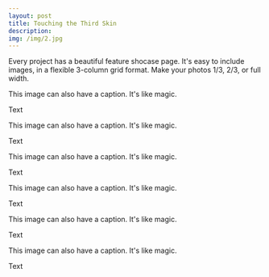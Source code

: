 ```yaml
---
layout: post
title: Touching the Third Skin
description: 
img: /img/2.jpg
---
```


Every project has a beautiful feature shocase page. It's easy to include images, in a flexible 3-column grid format. Make your photos 1/3, 2/3, or full width.


<div class="img_row">
	<img class="col three" src="{{ site.baseurl }}/img/1.jpg" alt="" title="example image"/>
</div>
<div class="col three caption">
	This image can also have a caption. It's like magic. 
</div>

Text

<div class="img_row">
	<img class="col three" src="{{ site.baseurl }}/img/2-2.jpg" alt="" title="example image"/>
</div>
<div class="col three caption">
	This image can also have a caption. It's like magic. 
</div>

Text

<div class="img_row">
	<img class="col three" src="{{ site.baseurl }}/img/3.jpg" alt="" title="example image"/>
</div>
<div class="col three caption">
	This image can also have a caption. It's like magic. 
</div>

Text

<div class="img_row">
	<img class="col three" src="{{ site.baseurl }}/img/2-1.jpg" alt="" title="example image"/>
</div>
<div class="col three caption">
	This image can also have a caption. It's like magic. 
</div>

Text

<div class="img_row">
	<img class="col three" src="{{ site.baseurl }}/img/4.jpg" alt="" title="example image"/>
</div>
<div class="col three caption">
	This image can also have a caption. It's like magic. 
</div>

Text

<div class="img_row">
	<img class="col three" src="{{ site.baseurl }}/img/5.jpg" alt="" title="example image"/>
</div>
<div class="col three caption">
	This image can also have a caption. It's like magic. 
</div>

Text